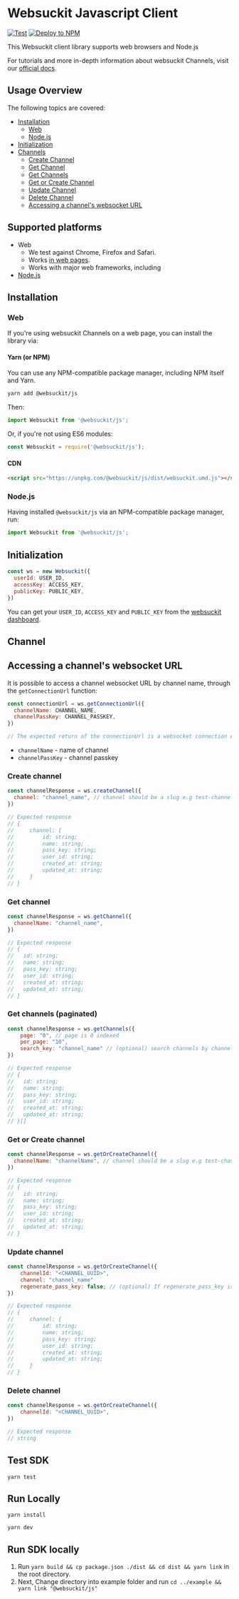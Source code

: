 # Websuckit Javascript Client

[![Test](https://github.com/WebSuckIt/web-suck-it-js/actions/workflows/test.yml/badge.svg)](https://github.com/WebSuckIt/web-suck-it-js/actions/workflows/test.yml)
[![Deploy to NPM](https://github.com/WebSuckIt/web-suck-it-js/actions/workflows/deploy.yml/badge.svg)](https://github.com/WebSuckIt/web-suck-it-js/actions/workflows/deploy.yml)

This Websuckit client library supports web browsers and Node.js

For tutorials and more in-depth information about websuckit Channels, visit
our [official docs](https://docs.websuckit.com).

## Usage Overview

The following topics are covered:

* [Installation](https://github.com/WebSuckIt/web-suck-it-js#installation)
  * [Web](https://github.com/WebSuckIt/web-suck-it-js#web)
  * [Node.js](https://github.com/WebSuckIt/web-suck-it-js#web)
* [Initialization](https://github.com/websuckit/web-suck-it-js#initialization)
* [Channels](https://github.com/WebSuckIt/web-suck-it-js#channel)
  * [Create Channel](https://github.com/WebSuckIt/web-suck-it-js#channel)
  * [Get Channel](https://github.com/WebSuckIt/web-suck-it-js#channel)
  * [Get Channels](https://github.com/WebSuckIt/web-suck-it-js#get-channels-paginated)
  * [Get or Create Channel](https://github.com/WebSuckIt/web-suck-it-js#get-or-create-channel)
  * [Update Channel](https://github.com/WebSuckIt/web-suck-it-js#update-channel)
  * [Delete Channel](https://github.com/WebSuckIt/web-suck-it-js#delete-channel)
  * [Accessing a channel's websocket URL](https://github.com/WebSuckIt/web-suck-it-js#accessing-a-channels-websocket-url)
## Supported platforms

* Web
  * We test against Chrome, Firefox and Safari.
  * Works [in web pages](https://github.com/WebSuckIt/web-suck-it-js#accessing-a-channels-websocket-url).
  * Works with major web frameworks, including
* [Node.js](https://github.com/WebSuckIt/web-suck-it-js#accessing-a-channels-websocket-url)

## Installation

### Web

If you're using websuckit Channels on a web page, you can install the library via:

#### Yarn (or NPM)

You can use any NPM-compatible package manager, including NPM itself and Yarn.

```bash
yarn add @websuckit/js
```

Then:

```javascript
import Websuckit from '@websuckit/js';
```

Or, if you're not using ES6 modules:

```javascript
const Websuckit = require('@websuckit/js');
```

#### CDN

```html
<script src="https://unpkg.com/@websuckit/js/dist/websuckit.umd.js"></script>
```

### Node.js

Having installed `@websuckit/js` via an NPM-compatible package manager, run:

```javascript
import Websuckit from '@websuckit/js';
```

## Initialization

```js
const ws = new Websuckit({
  userId: USER_ID,
  accessKey: ACCESS_KEY,
  publicKey: PUBLIC_KEY,
})
```


You can get your `USER_ID`, `ACCESS_KEY` and `PUBLIC_KEY` from the [websuckit dashboard](https://websuckit.com/api-keys).

## Channel

## Accessing a channel's websocket URL

It is possible to access a channel websocket URL by channel name, through the `getConnectionUrl` function:

```js
const connectionUrl = ws.getConnectionUrl({
  channelName: CHANNEL_NAME,
  channelPassKey: CHANNEL_PASSKEY,
})

// The expected return of the connectionUrl is a websocket connection e.g {ok: true, value: wss://backend.websuckit.com/e762eaad-397b-4af8-9376-a8eff2731966/bright/{encrypted_token}}
```

* `channelName` - name of channel
* `channelPassKey` - channel passkey

### Create channel

```js
const channelResponse = ws.createChannel({
  channel: "channel_name", // channel should be a slug e.g test-channel
})

// Expected response
// {
//     channel: {
//         id: string;
//         name: string;
//         pass_key: string;
//         user_id: string;
//         created_at: string;
//         updated_at: string;
//     }
// }
```

### Get channel

```js
const channelResponse = ws.getChannel({
  channelName: "channel_name",
})

// Expected response
// {
//   id: string;
//   name: string;
//   pass_key: string;
//   user_id: string;
//   created_at: string;
//   updated_at: string;
// }
```

### Get channels (paginated)

```js
const channelResponse = ws.getChannels({
    page: "0", // page is 0 indexed
    per_page: "10",
    search_key: "channel_name" // (optional) search channels by channel name
})

// Expected response
// {
//   id: string;
//   name: string;
//   pass_key: string;
//   user_id: string;
//   created_at: string;
//   updated_at: string;
// }[]
```


### Get or Create channel

```js
const channelResponse = ws.getOrCreateChannel({
  channelName: "channelName", // channel should be a slug e.g test-channel
})

// Expected response
// {
//   id: string;
//   name: string;
//   pass_key: string;
//   user_id: string;
//   created_at: string;
//   updated_at: string;
// }
```

### Update channel

```js
const channelResponse = ws.getOrCreateChannel({
    channelId: "<CHANNEL_UUID>",
    channel: "channel_name"
    regenerate_pass_key: false; // (optional) If regenerate_pass_key is true the channel passkey will be regenerated
})

// Expected response
// {
//     channel: {
//         id: string;
//         name: string;
//         pass_key: string;
//         user_id: string;
//         created_at: string;
//         updated_at: string;
//     }
// }
```

### Delete channel

```js
const channelResponse = ws.getOrCreateChannel({
    channelId: "<CHANNEL_UUID>",
})

// Expected response
// string
```

## Test SDK

`yarn test`

## Run Locally

`yarn install`

`yarn dev`

## Run SDK locally

1. Run  `yarn build && cp package.json ./dist && cd dist && yarn link` in the root directory.
2. Next, Change directory into example folder and run `cd ../example && yarn link "@websuckit/js"`
